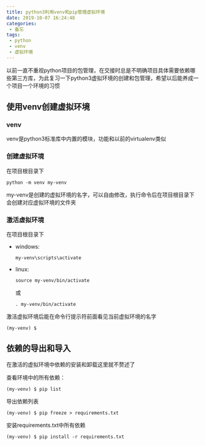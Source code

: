 ```yaml
---
title: python3利用venv和pip管理虚拟环境
date: 2019-10-07 16:24:48
categories:
 - 备忘
tags:
 - python
 - venv
 - 虚拟环境
---
```

以前一直不重视python项目的包管理，在交接时总是不明确项目具体需要依赖哪些第三方库，为此复习一下python3虚拟环境的创建和包管理，希望以后能养成一个项目一个环境的习惯
<!-- more -->
## 使用venv创建虚拟环境
### venv
venv是python3标准库中内置的模块，功能和以前的virtualenv类似

### 创建虚拟环境
在项目根目录下
```
python -m venv my-venv
```
my-venv是创建的虚拟环境的名字，可以自由修改，执行命令后在项目根目录下会创建对应虚拟环境的文件夹

### 激活虚拟环境
在项目根目录下
* windows:
    ```
    my-venv\scripts\activate
    ```
* linux:
    ```
    source my-venv/bin/activate
    ```
    或
    ```
    . my-venv/bin/activate
    ```

激活虚拟环境后能在命令行提示符前面看见当前虚拟环境的名字
```
(my-venv) $
```

## 依赖的导出和导入
在激活的虚拟环境中依赖的安装和卸载这里就不赘述了

查看环境中的所有依赖：
```
(my-venv) $ pip list
```
导出依赖列表
```
(my-venv) $ pip freeze > requirements.txt
```
安装requirements.txt中所有依赖
```
(my-venv) $ pip install -r requirements.txt
```